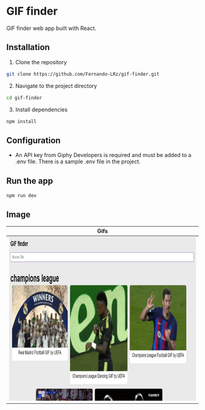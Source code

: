 # GIF finder
GIF finder web app built with React.

## Installation
1. Clone the repository
```bash
git clone https://github.com/Fernando-LRz/gif-finder.git
``` 
2. Navigate to the project directory
```bash
cd gif-finder
```
3. Install dependencies
```bash
npm install
```

## Configuration
 * An API key from Giphy Developers is required and must be added to a .env file. There is a sample .env file in the project.

## Run the app
```bash
npm run dev
```

## Image
| Gifs                                                             |
| ---------------------------------------------------------------- |
| <img src="images/gif-search.png" width="950" height="430"/>      |
